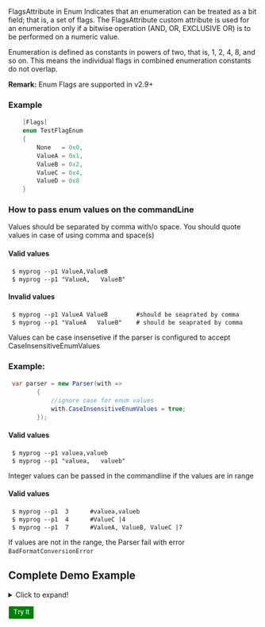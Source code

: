 
FlagsAttribute in Enum Indicates that an enumeration can be treated as a bit field; that is, a set of flags.
The FlagsAttribute custom attribute is used for an enumeration only if a bitwise operation (AND, OR, EXCLUSIVE OR) is to be performed on a numeric value.

Enumeration is defined as  constants in powers of two, that is, 1, 2, 4, 8, and so on. This means the individual flags in combined enumeration constants do not overlap.

**Remark:** Enum Flags are supported in v2.9+

### Example

```cs
    [Flags]
    enum TestFlagEnum
    {
        None   = 0x0,
        ValueA = 0x1,
        ValueB = 0x2,
        ValueC = 0x4,
        ValueD = 0x8
    }
```

### How to pass enum values on the commandLine
Values should be separated by comma with/o space.
You should quote values in case of using comma and space(s)
#### Valid values
```
 $ myprog --p1 ValueA,ValueB
 $ myprog --p1 "ValueA,   ValueB"
``` 

#### Invalid values
```
 $ myprog --p1 ValueA ValueB        #should be seaprated by comma
 $ myprog --p1 "ValueA   ValueB"    # should be seaprated by comma
``` 

Values can be case insensetive if the parser is configured to accept CaseInsensitiveEnumValues

### Example:
```cs
 var parser = new Parser(with =>
        {
            //ignore case for enum values
            with.CaseInsensitiveEnumValues = true;
        });
```	
#### Valid values
```
 $ myprog --p1 valuea,valueb
 $ myprog --p1 "valuea,   valueb"
 ``` 

Integer values can be passed in the commandline if the values are in range


#### Valid values
```
 $ myprog --p1  3      #valuea,valueb
 $ myprog --p1  4      #ValueC |4
 $ myprog --p1  7      #ValueA, ValueB, ValueC |7
``` 

If values are not in the range, the Parser fail with error `BadFormatConversionError`

## Complete Demo Example

<details>
  <summary>Click to expand!</summary>

```cs

using System;
using System.Collections.Generic;
using CommandLine;

class FlagsDemo
{
  public static void Main()
  {
    //enum values should be separated by comma
  //It can be case insensetive values if parser is configured
    Start("--p1 ValueA,ValueB");
    Start("--p1 valuea,valueb"); //case insensetive
    Start("--p1 VALUEA,valueb"); //case insensetive
    Start("--p1 \"valuea valueb\""); //invalid. it should comma separated
    Start("--p1 \"valuea,    valueb\""); //quote values if separated with comma spaces
    Start("--p1 valuea;valueb"); //invalid
    Start("--p1 3");
    Start("--p1 4");
    Start("--p1 7");
  }
  static void Start(string line)
  {
    Console.WriteLine($"args: {line}");
    var args = line.SplitArgs();
    var parser = new Parser(with =>
    {
        //ignore case for enum values
        with.CaseInsensitiveEnumValues = true;
    });
    
    parser.ParseArguments<Options>(args)
      .WithParsed(Run)
      .WithNotParsed(ErrorHandling);
  }

  static void Run(Options opts)
  {
    Console.WriteLine($"Output: {opts.P1} |{(int)opts.P1}");
  }
  static  void ErrorHandling(IEnumerable<Error> errs)
  {
    Console.WriteLine("Fail");

  }
  [Flags]
  enum TestFlagEnum
  {
    None   = 0x0,
    ValueA = 0x1,
    ValueB = 0x2,
    ValueC = 0x4,
    ValueD = 0x8
  }

  class Options
  {
    [Option]
    public TestFlagEnum P1 { get; set; }
  }
}

```
Output result

```
args: --p1 ValueA,ValueB
Output: ValueA, ValueB |3
args: --p1 valuea,valueb
Output: ValueA, ValueB |3
args: --p1 VALUEA,valueb
Output: ValueA, ValueB |3
args: --p1 "valuea valueb"
Fail
args: --p1 "valuea,    valueb"
Output: ValueA, ValueB |3
args: --p1 valuea;valueb
Fail
args: --p1 3
Output: ValueA, ValueB |3
args: --p1 4
Output: ValueC |4
args: --p1 7
Output: ValueA, ValueB, ValueC |7
```

</details>

[<img src="media/tryit.png">](https://dotnetfiddle.net/yblTU5)

